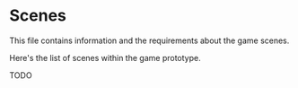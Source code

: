 # Scenes

This file contains information and the requirements about the game scenes.

Here's the list of scenes within the game prototype.

TODO
